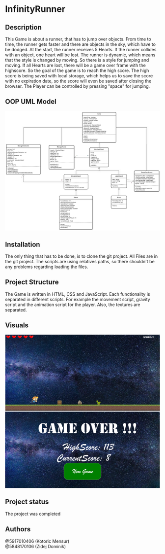 # InfinityRunner



## Description

This Game is about a runner, that has to jump over objects. From time to time, the runner gets faster and there are objects in the sky, which have to be dodged.
At the start, the runner receives 5 Hearts. If the runner collides with an object, one heart will be lost. 
The runner is dynamic, which means that the style is changed by moving. So there is a style for jumping and moving.
If all Hearts are lost, there will be a game over frame with the highscore. So the goal of the game is to reach the high score. 
The high score is being saved with local storage, which helps us to save the score with no expiration date, so the score will even be saved after closing the browser.
The Player can be controlled by pressing "space" for jumping.

## OOP UML Model
![infintyrunner_uml.png](./infintyrunner_uml.png)


## Installation

The only thing that has to be done, is to clone the git project.
All Files are in the git project. The scripts are using relatives paths, so there shouldn't be any problems regarding loading the files. 

## Project Structure

The Game is written in HTML, CSS and JavaScript.
Each functionality is separated in different scripts. For example the movement script, gravity script and the animation script for the player.
Also, the textures are separated. 

## Visuals
![OverView1.png](./OverView1.png)
![Overview2.png](./Overview2.png)

## Project status
The project was completed

## Authors
@5917010406 (Kotoric Mensur)<br>
@5848170106 (Zidej Dominik)
